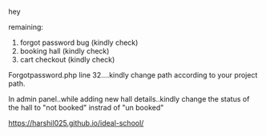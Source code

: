 hey

remaining:
1. forgot password bug (kindly check)
2. booking hall (kindly check)
3. cart checkout (kindly check)


Forgotpassword.php line 32....kindly change path according to your project path.

In admin panel..while adding new hall details..kindly change the status of the hall to "not booked" instrad of "un booked"


https://harshil025.github.io/ideal-school/

